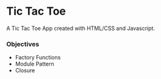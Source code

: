 # Tic Tac Toe 
A Tic Tac Toe App created with HTML/CSS and Javascript.

### Objectives
- Factory Functions
- Module Pattern
- Closure
